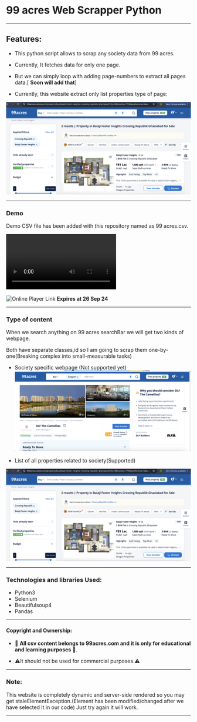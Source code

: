 # 99 acres Web Scrapper Python

---

## Features:

- This python script allows to scrap any society data from 99 acres.
- Currently, It fetches data for only one page.

- But we can simply loop with adding page-numbers to extract all pages data.[ **Soon will add that**]

- Currently, this website extract only list properties type of page:

![Scrap Page](./assets/image.png)

---

### Demo

Demo CSV file has been added with this repository named as 99 acres.csv.

![Demo video](/assets/Demo.mp4)

![Online Player Link](https://streamable.com/f8rg3t) **Expires at 26 Sep 24**

---

### Type of content

When we search anything on 99 acres searchBar we will get two kinds of webpage.

Both have separate classes,id so I am going to scrap them one-by-one(Breaking complex into small-measurable tasks)

- Society specific webpage
  (Not supported yet)
  ![Society_deatils](/assets/image%20copy.png)

- List of all properties related to society(Supported)

![list_properties](/assets/image.png)

---

### Technologies and libraries Used:

- Python3
- Selenium
- Beautifulsoup4
- Pandas

---

#### Copyright and Ownership:

- 🚨 **All csv content belongs to 99acres.com and it is only for educational and learning purposes** 🚨.

- ⚠️It should not be used for commercial purposes.⚠️

---

### Note:

This website is completely dynamic and server-side rendered so you may get staleElementException.(Element has been modified/changed after we have selected it in our code) Just try again it will work.

---
